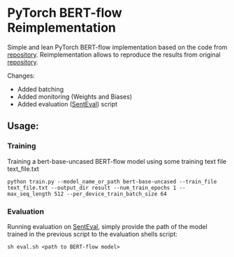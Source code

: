 # PyTorch BERT-flow Reimplementation

Simple and lean PyTorch BERT-flow implementation based on the code from [repository](https://github.com/UKPLab/pytorch-bertflow). Reimplementation allows to reproduce the results from original [repository](https://github.com/bohanli/BERT-flow).

Changes:
* Added batching
* Added monitoring (Weights and Biases)
* Added evaluation ([SentEval](https://github.com/facebookresearch/SentEval)) script

## Usage:


### Training 

Training a bert-base-uncased BERT-flow model using some training text file text_file.txt
```
python train.py --model_name_or_path bert-base-uncased --train_file text_file.txt --output_dir result --num_train_epochs 1 --max_seq_length 512 --per_device_train_batch_size 64
```

### Evaluation

Running evaluation on [SentEval](https://github.com/facebookresearch/SentEval), simply provide the path of the model trained in the previous script to the evaluation shells script:

```
sh eval.sh <path to BERT-flow model>
```
